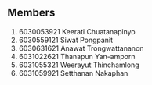## Members
1.  6030053921  Keerati Chuatanapinyo
2.  6030559121  Siwat Pongpanit
3.  6030631621  Anawat Trongwattananon
4.  6031022621  Thanapun Yan-amporn
5.  6031055321  Weerayut Thinchamlong
6.  6031059921  Setthanan Nakaphan


